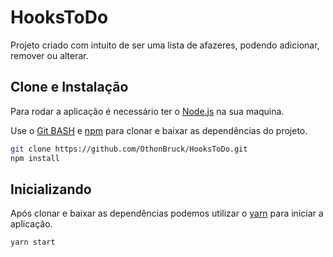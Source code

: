 # HooksToDo

Projeto criado com intuito de ser uma lista de afazeres, podendo adicionar, remover ou alterar.

## Clone e Instalação
Para rodar a aplicação é necessário ter o [Node.js](https://nodejs.org/en/) na sua maquina.

Use o [Git BASH](https://gitforwindows.org/) e [npm](https://www.npmjs.com/get-npm) para clonar e baixar as dependências do projeto.

```bash
git clone https://github.com/OthonBruck/HooksToDo.git
npm install
```

## Inicializando
Após clonar e baixar as dependências podemos utilizar o [yarn](https://yarnpkg.com/getting-started) para iniciar a aplicação.

```bash
yarn start
```

